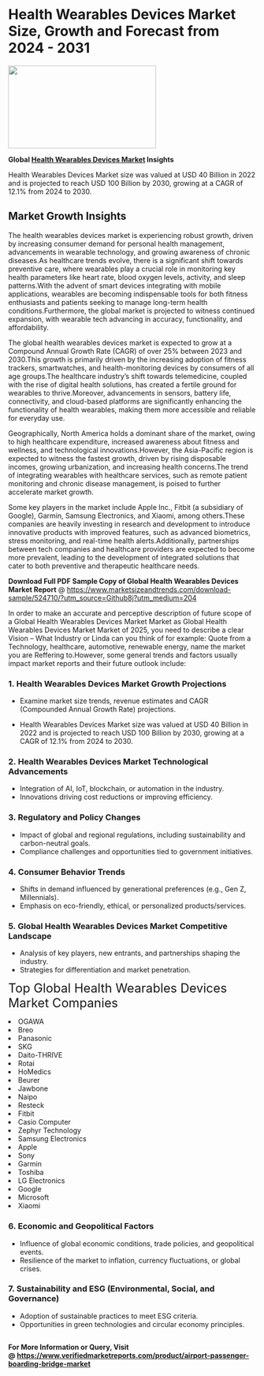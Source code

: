 <H1>Health Wearables Devices Market Size, Growth and Forecast from 2024 - 2031</H1><img class="aligncenter size-medium wp-image-584254" src="https://thirdeyenews.in/wp-content/uploads/2024/09/Global-Market-Research-300x168.jpeg" alt="" width="300" height="168" /><p><strong>Global&nbsp;<a href="https://www.marketsizeandtrends.com/download-sample/524710/?utm_source=Github8j?utm_medium=204">Health Wearables Devices Market</a> Insights</strong></p><p>Health Wearables Devices Market size was valued at USD 40 Billion in 2022 and is projected to reach USD 100 Billion by 2030, growing at a CAGR of 12.1% from 2024 to 2030.</p><p><h2>Market Growth Insights</h2> <p>The health wearables devices market is experiencing robust growth, driven by increasing consumer demand for personal health management, advancements in wearable technology, and growing awareness of chronic diseases.As healthcare trends evolve, there is a significant shift towards preventive care, where wearables play a crucial role in monitoring key health parameters like heart rate, blood oxygen levels, activity, and sleep patterns.With the advent of smart devices integrating with mobile applications, wearables are becoming indispensable tools for both fitness enthusiasts and patients seeking to manage long-term health conditions.Furthermore, the global market is projected to witness continued expansion, with wearable tech advancing in accuracy, functionality, and affordability.</p> <p>The global health wearables devices market is expected to grow at a Compound Annual Growth Rate (CAGR) of over 25% between 2023 and 2030.This growth is primarily driven by the increasing adoption of fitness trackers, smartwatches, and health-monitoring devices by consumers of all age groups.The healthcare industry’s shift towards telemedicine, coupled with the rise of digital health solutions, has created a fertile ground for wearables to thrive.Moreover, advancements in sensors, battery life, connectivity, and cloud-based platforms are significantly enhancing the functionality of health wearables, making them more accessible and reliable for everyday use.</p> <p>Geographically, North America holds a dominant share of the market, owing to high healthcare expenditure, increased awareness about fitness and wellness, and technological innovations.However, the Asia-Pacific region is expected to witness the fastest growth, driven by rising disposable incomes, growing urbanization, and increasing health concerns.The trend of integrating wearables with healthcare services, such as remote patient monitoring and chronic disease management, is poised to further accelerate market growth.</p> <p>Some key players in the market include Apple Inc., Fitbit (a subsidiary of Google), Garmin, Samsung Electronics, and Xiaomi, among others.These companies are heavily investing in research and development to introduce innovative products with improved features, such as advanced biometrics, stress monitoring, and real-time health alerts.Additionally, partnerships between tech companies and healthcare providers are expected to become more prevalent, leading to the development of integrated solutions that cater to both preventive and therapeutic healthcare needs.</p> <p><span class=""><strong>Download Full PDF Sample Copy of Global Health Wearables Devices Market Report</strong> @ <a href="https://www.marketsizeandtrends.com/download-sample/524710/?utm_source=Github8j?utm_medium=204" target="_blank">https://www.marketsizeandtrends.com/download-sample/524710/?utm_source=Github8j?utm_medium=204</a></span></p><p>In order to make an accurate and perceptive description of future scope of a Global&nbsp;Health Wearables Devices Market Market as Global&nbsp;Health Wearables Devices Market Market of 2025, you need to describe a clear Vision &ndash; What Industry or Linda can you think of for example: Quote from a Technology, healthcare, automotive, renewable energy, name the market you are Reffering to.However, some general trends and factors usually impact market reports and their future outlook include:</p><h3>1.&nbsp;<strong>Health Wearables Devices Market Growth Projections</strong></h3><ul><li>Examine market size trends, revenue estimates and CAGR (Compounded Annual Growth Rate) projections.</li><li><p>Health Wearables Devices Market size was valued at USD 40 Billion in 2022 and is projected to reach USD 100 Billion by 2030, growing at a CAGR of 12.1% from 2024 to 2030.</p></li></ul><h3>2.&nbsp;<strong>Health Wearables Devices Market Technological Advancements</strong></h3><ul><li>Integration of AI, IoT, blockchain, or automation in the industry.</li><li>Innovations driving cost reductions or improving efficiency.</li></ul><h3>3.&nbsp;<strong>Regulatory and Policy Changes</strong></h3><ul><li>Impact of global and regional regulations, including sustainability and carbon-neutral goals.</li><li>Compliance challenges and opportunities tied to government initiatives.</li></ul><h3>4.&nbsp;<strong>Consumer Behavior Trends</strong></h3><ul><li>Shifts in demand influenced by generational preferences (e.g., Gen Z, Millennials).</li><li>Emphasis on eco-friendly, ethical, or personalized products/services.</li></ul><h3>5.&nbsp;<strong>Global Health Wearables Devices Market Competitive Landscape</strong></h3><ul><li>Analysis of key players, new entrants, and partnerships shaping the industry.</li><li>Strategies for differentiation and market penetration.</li></ul><p data-pm-slice="1 1 []"><span style="color: inherit; font-family: inherit; font-size: 25px;">Top Global Health Wearables Devices Market Companies</span></p><div class="" data-test-id=""><p><li>OGAWA</li><li> Breo</li><li> Panasonic</li><li> SKG</li><li> Daito-THRIVE</li><li> Rotai</li><li> HoMedics</li><li> Beurer</li><li> Jawbone</li><li> Naipo</li><li> Resteck</li><li> Fitbit</li><li> Casio Computer</li><li> Zephyr Technology</li><li> Samsung Electronics</li><li> Apple</li><li> Sony</li><li> Garmin</li><li> Toshiba</li><li> LG Electronics</li><li> Google</li><li> Microsoft</li><li> Xiaomi</li></p></div><h3>6.&nbsp;<strong>Economic and Geopolitical Factors</strong></h3><ul><li>Influence of global economic conditions, trade policies, and geopolitical events.</li><li>Resilience of the market to inflation, currency fluctuations, or global crises.</li></ul><h3>7.&nbsp;<strong>Sustainability and ESG (Environmental, Social, and Governance)</strong></h3><ul><li>Adoption of sustainable practices to meet ESG criteria.</li><li>Opportunities in green technologies and circular economy principles.</li></ul><h2><strong style="font-size: 14px;">For More Information or Query, Visit @&nbsp;</strong><a style="background-color: #ffffff; font-size: 14px;" href="https://www.marketsizeandtrends.com/report/health-wearables-devices-market/" target="_blank">https://www.verifiedmarketreports.com/product/airport-passenger-boarding-bridge-market</a></h2>
